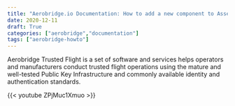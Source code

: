 ```yaml
---
title: "Aerobridge.io Documentation: How to add a new component to Assembly?"
date: 2020-12-11
draft: True
categories: ["aerobridge","documentation"]
tags: ["aerobridge-howto"]
---
```


Aerobridge Trusted Flight is a set of software and services helps operators and manufacturers conduct trusted flight operations using the mature and well-tested Public Key Infrastructure and commonly available identity and authentication standards.
<!--more-->


{{< youtube ZPjMuc1Xmuo >}}
